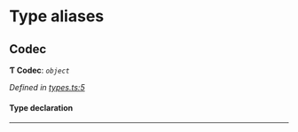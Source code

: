 

# Type aliases

<a id="codec"></a>

##  Codec

**Ƭ Codec**: *`object`*

*Defined in [types.ts:5](https://github.com/polkadot-js/common/blob/66803c5/packages/trie-codec/src/types.ts#L5)*

#### Type declaration

___

